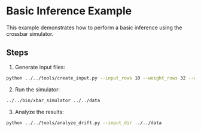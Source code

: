 # Basic Inference Example

This example demonstrates how to perform a basic inference using the crossbar simulator.

## Steps

1. Generate input files:
```bash
python ../../tools/create_input.py --input_rows 10 --weight_rows 32 --weight_cols 32 --output_dir ../../data
```

2. Run the simulator:
```bash
../../bin/xbar_simulator ../../data
```

3. Analyze the results:
```bash
python ../../tools/analyze_drift.py --input_dir ../../data
```
